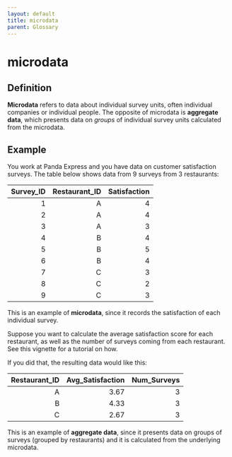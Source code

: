 ```yaml
---
layout: default
title: microdata
parent: Glossary
---
```


# microdata

## Definition

**Microdata** refers to data about individual survey units, often individual companies or individual people. The opposite of microdata is **aggregate data**, which presents data on *groups* of individual survey units calculated from the microdata.

## Example 

You work at Panda Express and you have data on customer satisfaction surveys. The table below shows data from 9 surveys from 3 restaurants:

| Survey_ID     | Restaurant_ID  | Satisfaction |
| ------------: | -------------: | -----------: |
|           1   | A              | 4            |
|           2   | A              | 4            |
|           3   | A              | 3            |
|           4   | B              | 4            |
|           5   | B              | 5            |
|           6   | B              | 4            |
|           7   | C              | 3            |
|           8   | C              | 2            |
|           9   | C              | 3            |

This is an example of **microdata**, since it records the satisfaction of each individual survey.

Suppose you want to calculate the average satisfaction score for each restaurant, as well as the number of surveys coming from each restaurant. See this vignette for a tutorial on how. 

If you did that, the resulting data would like this:

| Restaurant_ID | Avg_Satisfaction | Num_Surveys |
| ------------: | ---------------: | ----------: |
|             A |             3.67 |           3 |
|             B |             4.33 |           3 |
|             C |             2.67 |           3 |

This is an example of **aggregate data**, since it presents data on groups of surveys (grouped by restaurants) and it is calculated from the underlying microdata.
